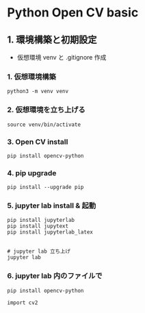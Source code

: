 # Python Open CV basic

## 1. 環境構築と初期設定
- 仮想環境 venv と .gitignore 作成
### 1. 仮想環境構築
    python3 -m venv venv
### 2. 仮想環境を立ち上げる
    source venv/bin/activate
### 3. Open CV install
    pip install opencv-python
### 4. pip upgrade
    pip install --upgrade pip
### 5. jupyter lab install & 起動
    pip install jupyterlab
    pip install jupytext
    pip install jupyterlab_latex


    # jupyter lab 立ち上げ
    jupyter lab
### 6. jupyter lab 内のファイルで
    pip install opencv-python

    import cv2

